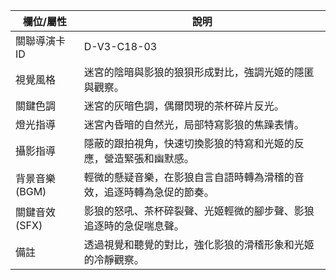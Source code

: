 | 欄位/屬性 | 說明 |
|---|---|
| 關聯導演卡ID | D-V3-C18-03 |
| 視覺風格 | 迷宮的陰暗與影狼的狼狽形成對比，強調光姬的隱匿與觀察。 |
| 關鍵色調 | 迷宮的灰暗色調，偶爾閃現的茶杯碎片反光。 |
| 燈光指導 | 迷宮內昏暗的自然光，局部特寫影狼的焦躁表情。 |
| 攝影指導 | 隱蔽的跟拍視角，快速切換影狼的特寫和光姬的反應，營造緊張和幽默感。 |
| 背景音樂 (BGM) | 輕微的懸疑音樂，在影狼自言自語時轉為滑稽的音效，追逐時轉為急促的節奏。 |
| 關鍵音效 (SFX) | 影狼的怒吼、茶杯碎裂聲、光姬輕微的腳步聲、影狼追逐時的急促喘息聲。 |
| 備註 | 透過視覺和聽覺的對比，強化影狼的滑稽形象和光姬的冷靜觀察。
